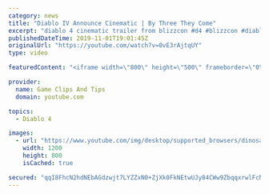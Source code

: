 ```yaml
---
category: news
title: "Diablo IV Announce Cinematic | By Three They Come"
excerpt: "diablo 4 cinematic trailer from blizzcon #d4 #blizzcon #diablo."
publishedDateTime: 2019-11-01T19:01:45Z
originalUrl: "https://youtube.com/watch?v=0vE3rAjtqUY"
type: video

featuredContent: "<iframe width=\"800\" height=\"500\" frameborder=\"0\" src=\"https://www.youtube.com/embed/0vE3rAjtqUY\" allow=\"accelerometer; autoplay; encrypted-media; gyroscope; picture-in-picture\" allowfullscreen></iframe>"

provider:
  name: Game Clips And Tips
  domain: youtube.com

topics:
  - Diablo 4

images:
  - url: "https://www.youtube.com/img/desktop/supported_browsers/dinosaur.png"
    width: 1200
    height: 800
    isCached: true

secured: "qqI8FhcN2hdNEbAGdzwjt7LYZZxN0+ZjXk0FkNEtwUJy84CWw9ZbqqxrwlFcNHdZbKgGgVikRECO13dpTx8LXIN5NbP6sQHAVd8KhLaAcFRWDPHb1yFJFwsLfLfw/ZMB9UScG0NOf5ZzV0cuNUxY7ypTpzHy2Bmjl9/LmLmWCXJkLqbIDU6fulqU9L+x5SaT6ibq3vu872KHAMAXZNC0vX2EHcdnx9dLNr8h3VaZ/jJeEYhCyXCT9wbOOUaWJiAPDVpH+IFUQqPF3L/s6vaY78o+FdoxZjyZOVFYs40AmwmCuxb85o4VQXWM9Aw/pJKU6AB335eg8e/D4T8OMWNjwD83fWYriNddDN9WJ/MxQ2gUpibwWR80tbyHSSd0DFAchdNh6q3yuJAyShjEWHexPA==;1B/irTCvGTAKADQEoGk+6w=="
---
```


